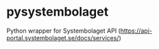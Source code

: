 # pysystembolaget
Python wrapper for Systembolaget API (https://api-portal.systembolaget.se/docs/services/)
